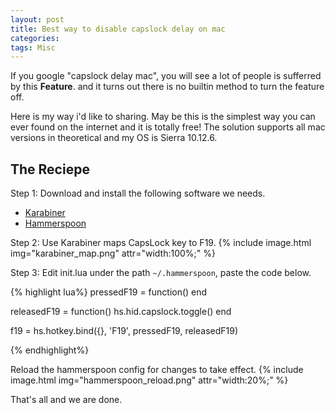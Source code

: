 ```yaml
---
layout: post
title: Best way to disable capslock delay on mac
categories:
tags: Misc
---
```

If you google "capslock delay mac", you will see a lot of people is sufferred by this **Feature**. and it turns out there is no builtin method to turn the feature off.

Here is my way i'd like to sharing. May be this is the simplest way you can ever found on the internet and it is totally free! The solution supports all mac versions in theoretical and my OS is Sierra 10.12.6.


The Reciepe
-----------

Step 1: Download and install the following software we needs.
- [Karabiner](https://pqrs.org/osx/karabiner/)
- [Hammerspoon](https://www.hammerspoon.org/)

Step 2: Use Karabiner maps CapsLock key to F19.
{% include image.html img="karabiner_map.png" attr="width:100%;" %}

Step 3: Edit init.lua under the path `~/.hammerspoon`, paste the code below.

{% highlight lua%}
pressedF19 = function()
end

releasedF19 = function()
	hs.hid.capslock.toggle()
end

f19 = hs.hotkey.bind({}, 'F19', pressedF19, releasedF19)

{% endhighlight%}

Reload the hammerspoon config for changes to take effect.
{% include image.html img="hammerspoon_reload.png" attr="width:20%;" %}


That's all and we are done.


